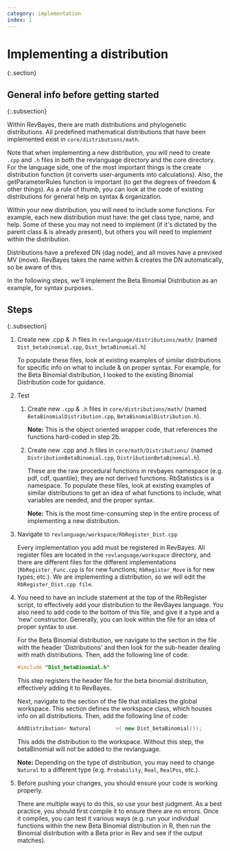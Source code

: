 ```yaml
---
category: implementation
index: 1
---
```


# Implementing a distribution
{:.section}

## General info before getting started
{:.subsection}

Within RevBayes, there are math distributions and phylogenetic distributions. 
All predefined mathematical distributions that have been implemented exist in `core/distributions/math`.

Note that when implementing a new distribution, you will need to create `.cpp` and `.h` files in both the revlanguage directory and the core directory. For the language side, one of the most important things is the create distribution function (it converts user-arguments into calculations). Also, the getParameterRules function is important (to get the degrees of freedom & other things). As a rule of thumb, you can look at the code of existing distributions for general help on syntax & organization.

Within your new distribution, you will need to include some functions. For example, each new distribution must have: the get class type, name, and help. Some of these you may not need to implement (if it's dictated by the parent class & is already present), but others you will need to implement within the distribution. 

Distributions have a prefexed DN (dag node), and all moves have a previxed MV (move). RevBayes takes the name within & creates the DN automatically, so be aware of this. 
 
In the following steps, we'll implement the Beta Binomial Distribution as an example, for syntax purposes.

## Steps
{:.subsection}

1.  Create new .cpp & .h files in `revlanguage/distributions/math/`  (named `Dist_betabinomial.cpp`, `Dist_betaBinomial.h`)

    To populate these files, look at existing examples of similar distributions for specific info on what to include & on proper syntax. For example, for the Beta Binomial distribution, I looked to the existing Binomial Distribution code for guidance.

2.  Test
    1.  Create new `.cpp` & `.h` files in `core/distributions/math/`  (named `BetaBinomialDistribution.cpp`, `BetaBinomialDistribution.h`).

        **Note:** This is the object oriented wrapper code, that references the functions hard-coded in step 2b.
    
    2.  Create new .cpp and .h files in `core/math/Distributions/`  (named `DistributionBetaBinomial.cpp`, `DistributionBetaBinomial.h`). 

        These are the raw procedural functions in revbayes namespace (e.g. pdf, cdf, quantile); they are not derived functions. RbStatistics is a namespace. To populate these files, look at existing examples of similar distributions to get an idea of what functions to include, what variables are needed, and the proper syntax.

        **Note:** This is the most time-consuming step in the entire process of implementing a new distribution.

3.  Navigate to `revlanguage/workspace/RbRegister_Dist.cpp` 

    Every implementation you add must be registered in RevBayes. All register files are located in the `revlanguage/workspace` directory, and there are different files for the different implementations (`RbRegister_Func.cpp` is for new functions; `RbRegister_Move` is for new types; etc.).  We are implementing a distribution, so we will edit the `RbRegister_Dist.cpp file`.

4.  You need to have an include statement at the top of the RbRegister script, to effectively add your distribution to the RevBayes language. You also need to add code to the bottom of this file, and give it a type and a ‘new’ constructor. Generally, you can look within the file for an idea of proper syntax to use. 

    For the Beta Binomial distribution, we navigate to the section in the file with the header 'Distributions' and then look for the sub-header dealing with math distributions. Then, add the following line of code:

    ```cpp
    #include "Dist_betaBinomial.h"
    ```

    This step registers the header file for the beta binomial distribution, effectively adding it to RevBayes.

    Next, navigate to the section of the file that initializes the global workspace. This section defines the workspace class, which houses info on all distributions. Then, add the following line of code: 

    ```cpp
    AddDistribution< Natural		>( new Dist_betaBinomial());
    ```


    This adds the distribution to the workspace. Without this step, the betaBinomial will not be added to the revlanguage.
    
    **Note:** Depending on the type of distribution, you may need to change `Natural` to a different type (e.g. `Probability`, `Real`, `RealPos`, etc.).
    
5.  Before pushing your changes, you should ensure your code is working properly. 

    There are multiple ways to do this, so use your best judgment. As a best practice, you should first compile it to ensure there are no errors. Once it compiles, you can test it various ways (e.g. run your individual functions within the new Beta Binomial distribution in R, then run the Binomial distribution with a Beta prior in Rev and see if the output matches).  
